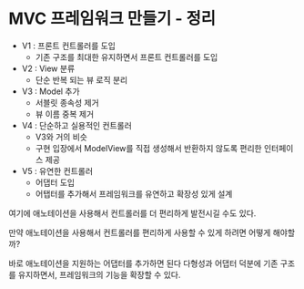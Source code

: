 # MVC 프레임워크 만들기  - 정리

* V1 : 프론트 컨트롤러를 도입 
  * 기존 구조를 최대한 유지하면서 프론트 컨트롤러를 도입
* V2 : View 분류
  * 단순 반복 되는 뷰 로직 분리
* V3 : Model 추가
  * 서블릿 종속성 제거
  * 뷰 이름 중복 제거
* V4 : 단순하고 실용적인 컨트롤러
  * V3와 거의 비슷
  * 구현 입장에서 ModelView를 직접 생성해서 반환하지 않도록 편리한 인터페이스 제공
* V5 : 유연한 컨트롤러
  * 어댑터 도입
  * 어탭터를 추가해서 프레임워크를 유연하고 확장성 있게 설계



여기에 애노테이션을 사용해서 컨트롤러를 더 편리하게 발전시길 수도 있다. 

만약 애노테이션을 사용해서 컨트롤러를 편리하게 사용할 수 있게 하려면 어떻게 해야할까? 

바로 애노테이션을 지원하는 어댑터를 추가하면 된다
다형성과 어댑터 덕분에 기존 구조를 유지하면서, 프레임워크의 기능을 확장할 수 있다.

